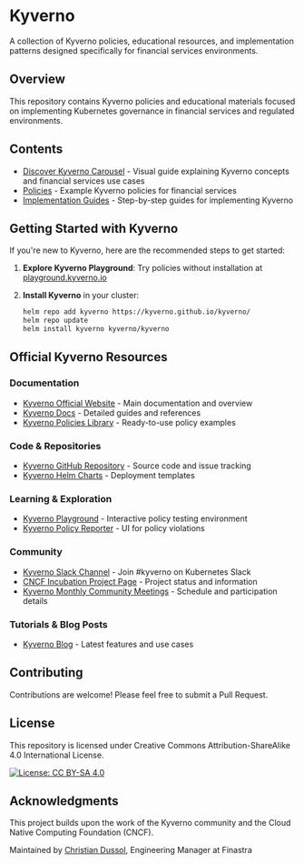 # Kyverno

A collection of Kyverno policies, educational resources, and implementation patterns designed specifically for financial services environments.

## Overview

This repository contains Kyverno policies and educational materials focused on implementing Kubernetes governance in financial services and regulated environments.

## Contents

- [Discover Kyverno Carousel](./carousel/) - Visual guide explaining Kyverno concepts and financial services use cases
- [Policies](./policies/) - Example Kyverno policies for financial services
- [Implementation Guides](./guides/) - Step-by-step guides for implementing Kyverno

## Getting Started with Kyverno

If you're new to Kyverno, here are the recommended steps to get started:

1. **Explore Kyverno Playground**: Try policies without installation at [playground.kyverno.io](https://playground.kyverno.io/)

2. **Install Kyverno** in your cluster:
   ```bash
   helm repo add kyverno https://kyverno.github.io/kyverno/
   helm repo update
   helm install kyverno kyverno/kyverno

## Official Kyverno Resources

### Documentation
* [Kyverno Official Website](https://kyverno.io/) - Main documentation and overview
* [Kyverno Docs](https://kyverno.io/docs/) - Detailed guides and references
* [Kyverno Policies Library](https://kyverno.io/policies/) - Ready-to-use policy examples

### Code & Repositories
* [Kyverno GitHub Repository](https://github.com/kyverno/kyverno) - Source code and issue tracking
* [Kyverno Helm Charts](https://github.com/kyverno/kyverno/tree/main/charts) - Deployment templates

### Learning & Exploration
* [Kyverno Playground](https://playground.kyverno.io/) - Interactive policy testing environment
* [Kyverno Policy Reporter](https://github.com/kyverno/policy-reporter) - UI for policy violations

### Community
* [Kyverno Slack Channel](https://kubernetes.slack.com/archives/CLGR9BJU9) - Join #kyverno on Kubernetes Slack
* [CNCF Incubation Project Page](https://www.cncf.io/projects/kyverno/) - Project status and information
* [Kyverno Monthly Community Meetings](https://kyverno.io/community/) - Schedule and participation details

### Tutorials & Blog Posts
* [Kyverno Blog](https://kyverno.io/blog/) - Latest features and use cases

## Contributing
Contributions are welcome! Please feel free to submit a Pull Request.

## License
This repository is licensed under Creative Commons Attribution-ShareAlike 4.0 International License.

[![License: CC BY-SA 4.0](https://img.shields.io/badge/License-CC%20BY--SA%204.0-lightgrey.svg)](https://creativecommons.org/licenses/by-sa/4.0/)

## Acknowledgments
This project builds upon the work of the Kyverno community and the Cloud Native Computing Foundation (CNCF).

Maintained by [Christian Dussol](https://github.com/ChristianDussol), Engineering Manager at Finastra
